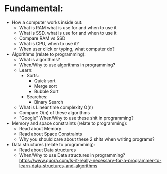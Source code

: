 # Fundamental:
- How a computer works inside out:
  - What is RAM what is use for and when to use it
  - What is SSD, what is use for and when to use it
  - Compare RAM vs SSD
  - What is CPU, when to use it?
  - When user click or typing, what computer do?
- Algorithms (relate to programming):
  - What is algorithms?
  - When/Why to use algorithms in programming?
  - Learn:
    - Sorts:
      - Quick sort
      - Merge sort
      - Bubble Sort
    - Searches:
      - Binary Search
  - What is Linear time complexity O(n)
  - Compare O(n) of these algorithms
  - "Google" When/Why to use these shit in programming?
- Memory and space constraints (relate to programming):
  - Read about Memory
  - Read about Space Constraints
  - Why you should care about these 2 shits when writing programs?
- Data structures (relate to programming):
  - Read about Data structures
  - When/Why to use Data structures in programming?
  https://www.quora.com/Is-it-really-necessary-for-a-programmer-to-learn-data-structures-and-algorithms
